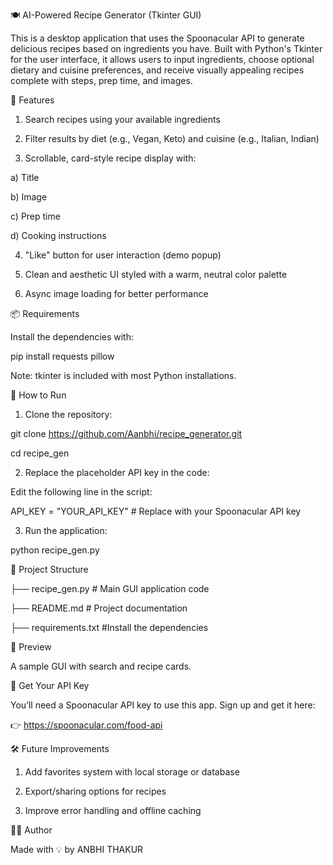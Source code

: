 🍽️ AI-Powered Recipe Generator (Tkinter GUI)

This is a desktop application that uses the Spoonacular API to generate delicious recipes based on ingredients you have. Built with Python's Tkinter for the user interface, it allows users to input ingredients, choose optional dietary and cuisine preferences, and receive visually appealing recipes complete with steps, prep time, and images.


🌟 Features

1. Search recipes using your available ingredients

2. Filter results by diet (e.g., Vegan, Keto) and cuisine (e.g., Italian, Indian)

3. Scrollable, card-style recipe display with:

a) Title

b) Image

c) Prep time

d) Cooking instructions

4. "Like" button for user interaction (demo popup)

5. Clean and aesthetic UI styled with a warm, neutral color palette

6. Async image loading for better performance


📦 Requirements

Install the dependencies with:

pip install requests pillow

Note: tkinter is included with most Python installations.


🚀 How to Run

1. Clone the repository:

git clone https://github.com/Aanbhi/recipe_generator.git

cd recipe_gen

2. Replace the placeholder API key in the code:

Edit the following line in the script:

API_KEY = "YOUR_API_KEY"  # Replace with your Spoonacular API key

3. Run the application:

python recipe_gen.py


📂 Project Structure

├── recipe_gen.py    # Main GUI application code

├── README.md        # Project documentation

├── requirements.txt    #Install the dependencies


📸 Preview

A sample GUI with search and recipe cards.


🔑 Get Your API Key

You’ll need a Spoonacular API key to use this app. Sign up and get it here:

👉 https://spoonacular.com/food-api


🛠️ Future Improvements

1. Add favorites system with local storage or database

2. Export/sharing options for recipes

3. Improve error handling and offline caching


👨‍💻 Author

Made with 💡 by ANBHI THAKUR
